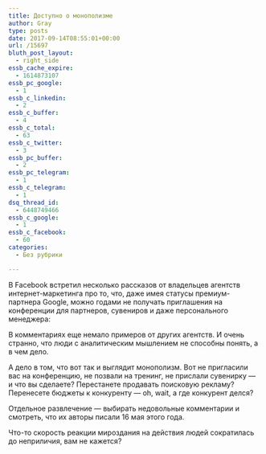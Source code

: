 ```yaml
---
title: Доступно о монополизме
author: Gray
type: posts
date: 2017-09-14T08:55:01+00:00
url: /15697
bluth_post_layout:
  - right_side
essb_cache_expire:
  - 1614873107
essb_pc_google:
  - 1
essb_c_linkedin:
  - 2
essb_c_buffer:
  - 4
essb_c_total:
  - 63
essb_c_twitter:
  - 3
essb_pc_buffer:
  - 2
essb_pc_telegram:
  - 1
essb_c_telegram:
  - 1
dsq_thread_id:
  - 6448749466
essb_c_google:
  - 1
essb_c_facebook:
  - 60
categories:
  - Без рубрики

---
```








В Facebook встретил несколько рассказов от владельцев агентств интернет-маркетинга про то, что, даже имея статусы премиум-партнера Google, можно годами не получать приглашения на конференции для партнеров, сувениров и даже персонального менеджера:

<div class="fb-post" data-href="https://www.facebook.com/photo.php?fbid=10155562994041718&#038;set=a.438281686717.230460.648001717&#038;type=3" data-width="552">


<div class="fb-post" data-href="https://www.facebook.com/serbacev/posts/1630558366996780" data-width="552">


В комментариях еще немало примеров от других агентств. И очень странно, что люди с аналитическим мышлением не способны понять, а в чем дело.

А дело в том, что вот так и выглядит монополизм. Вот не пригласили вас на конференцию, не позвали на тренинг, не прислали сувенирку — и что вы сделаете? Перестанете продавать поисковую рекламу? Перенесете бюджеты к конкуренту — oh, wait, а где конкурент делся?

Отдельное развлечение — выбирать недовольные комментарии и смотреть, что их авторы писали 16 мая этого года.

Что-то скорость реакции мироздания на действия людей сократилась до неприличия, вам не кажется?